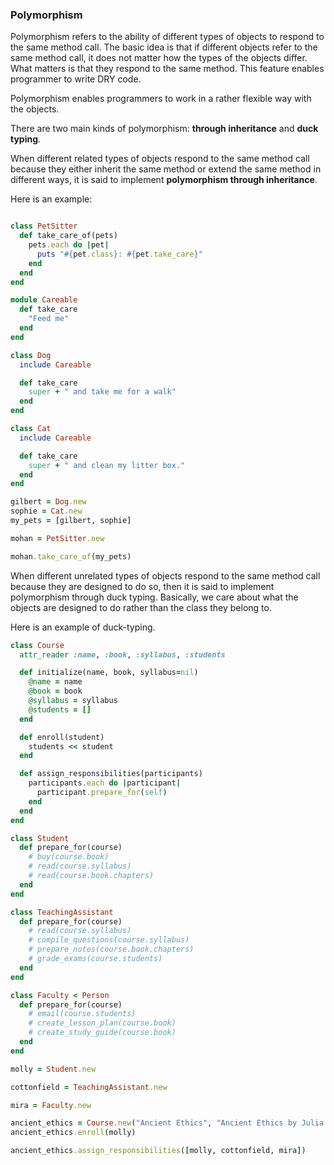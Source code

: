 ### Polymorphism

Polymorphism refers to the ability of different types of objects to respond to the same method call. The basic idea is that if different objects refer to the same method call, it does not matter how the types of the objects differ. What matters is that they respond to the same method. This feature enables programmer to write DRY code.

Polymorphism enables programmers to work in a rather flexible way with the objects.

There are two main kinds of polymorphism: __through inheritance__ and __duck typing__.

When different related types of objects respond to the same method call because they either inherit the same method or extend the same method in different ways, it is said to implement __polymorphism through inheritance__.

Here is an example:

```ruby

class PetSitter
  def take_care_of(pets)
    pets.each do |pet|
      puts "#{pet.class}: #{pet.take_care}"
    end
  end
end

module Careable
  def take_care
    "Feed me"
  end
end

class Dog
  include Careable

  def take_care
    super + " and take me for a walk"
  end
end

class Cat
  include Careable

  def take_care
    super + " and clean my litter box."
  end
end

gilbert = Dog.new
sophie = Cat.new
my_pets = [gilbert, sophie]

mohan = PetSitter.new

mohan.take_care_of(my_pets)
```

When different  unrelated types of objects respond to the same method call because they are designed to do so, then it is said to implement polymorphism through duck typing. Basically, we care about what the objects are designed to do rather than the class they belong to.

Here is an example of duck-typing.

```ruby
class Course
  attr_reader :name, :book, :syllabus, :students

  def initialize(name, book, syllabus=nil)
    @name = name
    @book = book
    @syllabus = syllabus
    @students = []
  end

  def enroll(student)
    students << student
  end

  def assign_responsibilities(participants)
    participants.each do |participant|
      participant.prepare_for(self)
    end
  end
end

class Student
  def prepare_for(course)
    # buy(course.book)
    # read(course.syllabus)
    # read(course.book.chapters)
  end
end

class TeachingAssistant
  def prepare_for(course)
    # read(course.syllabus)
    # compile_questions(course.syllabus)
    # prepare_notes(course.book.chapters)
    # grade_exams(course.students)
  end
end

class Faculty < Person
  def prepare_for(course)
    # email(course.students)
    # create_lesson_plan(course.book)
    # create_study_guide(course.book)
  end
end

molly = Student.new

cottonfield = TeachingAssistant.new

mira = Faculty.new

ancient_ethics = Course.new("Ancient Ethics", "Ancient Ethics by Julia Annas")
ancient_ethics.enroll(molly)

ancient_ethics.assign_responsibilities([molly, cottonfield, mira])
```
